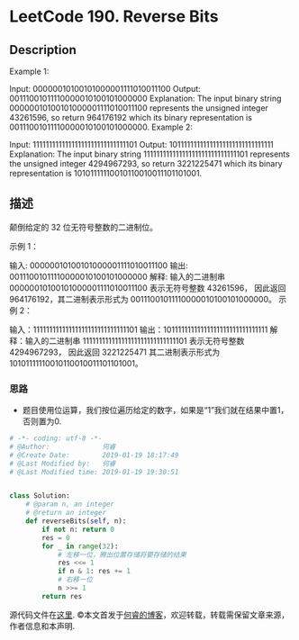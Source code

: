 # LeetCode 190. Reverse Bits

## Description

Example 1:

Input: 00000010100101000001111010011100
Output: 00111001011110000010100101000000
Explanation: The input binary string 00000010100101000001111010011100 represents the unsigned integer 43261596, so return 964176192 which its binary representation is 00111001011110000010100101000000.
Example 2:

Input: 11111111111111111111111111111101
Output: 10111111111111111111111111111111
Explanation: The input binary string 11111111111111111111111111111101 represents the unsigned integer 4294967293, so return 3221225471 which its binary representation is 10101111110010110010011101101001.

## 描述

颠倒给定的 32 位无符号整数的二进制位。

示例 1：

输入: 00000010100101000001111010011100
输出: 00111001011110000010100101000000
解释: 输入的二进制串 00000010100101000001111010011100 表示无符号整数 43261596，
      因此返回 964176192，其二进制表示形式为 00111001011110000010100101000000。
示例 2：

输入：11111111111111111111111111111101
输出：10111111111111111111111111111111
解释：输入的二进制串 11111111111111111111111111111101 表示无符号整数 4294967293，
      因此返回 3221225471 其二进制表示形式为 10101111110010110010011101101001。

### 思路

* 题目使用位运算，我们按位遍历给定的数字，如果是“1”我们就在结果中置1，否则置为0.

```python
# -*- coding: utf-8 -*-
# @Author:             何睿
# @Create Date:        2019-01-19 18:17:49
# @Last Modified by:   何睿
# @Last Modified time: 2019-01-19 19:30:51


class Solution:
    # @param n, an integer
    # @return an integer
    def reverseBits(self, n):
        if not n: return 0
        res = 0
        for _ in range(32):
            # 左移一位，腾出位置存储将要存储的结果
            res <<= 1
            if n & 1: res += 1
            # 右移一位
            n >>= 1
        return res
```

源代码文件在[这里](https://github.com/ruicore/Algorithm/blob/master/Leetcode/2019-01-19-190-Reverse-Bits.py).
©本文首发于[何睿的博客](https://www.ruicore.cn/leetcode-190-reverse-bits/)，欢迎转载，转载需保留文章来源，作者信息和本声明.
